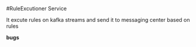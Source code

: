 #RuleExcutioner Service
  
It excute rules on kafka streams and send it to messaging center based on rules    

<b>bugs</b>  
